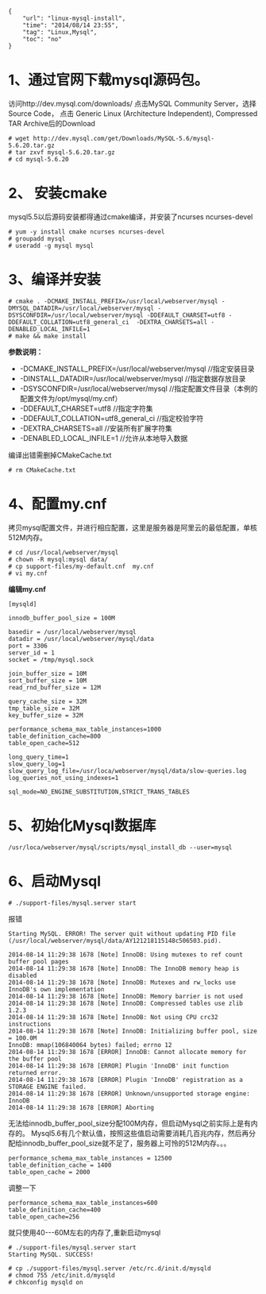 ```
{
    "url": "linux-mysql-install",
    "time": "2014/08/14 23:55",
    "tag": "Linux,Mysql",
    "toc": "no"
}
```

# 1、通过官网下载mysql源码包。

访问http://dev.mysql.com/downloads/ 点击MySQL Community Server，选择Source Code， 点击 Generic Linux (Architecture Independent), Compressed TAR Archive后的Download
```
# wget http://dev.mysql.com/get/Downloads/MySQL-5.6/mysql-5.6.20.tar.gz
# tar zxvf mysql-5.6.20.tar.gz 
# cd mysql-5.6.20
```
# 2、 安装cmake
mysql5.5以后源码安装都得通过cmake编译，并安装了ncurses ncurses-devel
```
# yum -y install cmake ncurses ncurses-devel
# groupadd mysql
# useradd -g mysql mysql
```
# 3、编译并安装
```
# cmake . -DCMAKE_INSTALL_PREFIX=/usr/local/webserver/mysql -DMYSQL_DATADIR=/usr/local/webserver/mysql -DSYSCONFDIR=/usr/local/webserver/mysql -DDEFAULT_CHARSET=utf8 -DDEFAULT_COLLATION=utf8_general_ci  -DEXTRA_CHARSETS=all -DENABLED_LOCAL_INFILE=1
# make && make install
```
**参数说明：**

- -DCMAKE_INSTALL_PREFIX=/usr/local/webserver/mysql //指定安装目录
- -DINSTALL_DATADIR=/usr/local/webserver/mysql //指定数据存放目录
- -DSYSCONFDIR=/usr/local/webserver/mysql //指定配置文件目录（本例的配置文件为/opt/mysql/my.cnf）
- -DDEFAULT_CHARSET=utf8 //指定字符集
- -DDEFAULT_COLLATION=utf8_general_ci //指定校验字符
- -DEXTRA_CHARSETS=all //安装所有扩展字符集
- -DENABLED_LOCAL_INFILE=1 //允许从本地导入数据

编译出错需删掉CMakeCache.txt
```
# rm CMakeCache.txt
```
# 4、配置my.cnf
拷贝mysql配置文件，并进行相应配置，这里是服务器是阿里云的最低配置，单核 512M内存。
```
# cd /usr/local/webserver/mysql
# chown -R mysql:mysql data/
# cp support-files/my-default.cnf  my.cnf
# vi my.cnf 
```
**编辑my.cnf**
```
[mysqld]
 
innodb_buffer_pool_size = 100M
 
basedir = /usr/local/webserver/mysql
datadir = /usr/local/webserver/mysql/data
port = 3306
server_id = 1
socket = /tmp/mysql.sock
 
join_buffer_size = 10M
sort_buffer_size = 10M
read_rnd_buffer_size = 12M 
 
query_cache_size = 32M
tmp_table_size = 32M
key_buffer_size = 32M
 
performance_schema_max_table_instances=1000
table_definition_cache=800
table_open_cache=512
 
long_query_time=1
slow_query_log=1
slow_query_log_file=/usr/loca/webserver/mysql/data/slow-queries.log
log_queries_not_using_indexes=1
 
sql_mode=NO_ENGINE_SUBSTITUTION,STRICT_TRANS_TABLES 
```
# 5、初始化Mysql数据库
```
/usr/loca/webserver/mysql/scripts/mysql_install_db --user=mysql
```
# 6、启动Mysql
```
# ./support-files/mysql.server start
```
报错
```
Starting MySQL. ERROR! The server quit without updating PID file (/usr/local/webserver/mysql/data/AY121218115148c506503.pid).
 
2014-08-14 11:29:38 1678 [Note] InnoDB: Using mutexes to ref count buffer pool pages
2014-08-14 11:29:38 1678 [Note] InnoDB: The InnoDB memory heap is disabled
2014-08-14 11:29:38 1678 [Note] InnoDB: Mutexes and rw_locks use InnoDB's own implementation
2014-08-14 11:29:38 1678 [Note] InnoDB: Memory barrier is not used
2014-08-14 11:29:38 1678 [Note] InnoDB: Compressed tables use zlib 1.2.3
2014-08-14 11:29:38 1678 [Note] InnoDB: Not using CPU crc32 instructions
2014-08-14 11:29:38 1678 [Note] InnoDB: Initializing buffer pool, size = 100.0M
InnoDB: mmap(106840064 bytes) failed; errno 12
2014-08-14 11:29:38 1678 [ERROR] InnoDB: Cannot allocate memory for the buffer pool
2014-08-14 11:29:38 1678 [ERROR] Plugin 'InnoDB' init function returned error.
2014-08-14 11:29:38 1678 [ERROR] Plugin 'InnoDB' registration as a STORAGE ENGINE failed.
2014-08-14 11:29:38 1678 [ERROR] Unknown/unsupported storage engine: InnoDB
2014-08-14 11:29:38 1678 [ERROR] Aborting
```
无法给innodb_buffer_pool_size分配100M内存，但启动Mysql之前实际上是有内存的。
Mysql5.6有几个默认值，按照这些值启动需要消耗几百兆内存，然后再分配给innodb_buffer_pool_size就不足了，服务器上可怜的512M内存。。。
```
performance_schema_max_table_instances = 12500
table_definition_cache = 1400
table_open_cache = 2000
```
调整一下
```
performance_schema_max_table_instances=600
table_definition_cache=400
table_open_cache=256
```
就只使用40---60M左右的内存了,重新启动mysql
```
# ./support-files/mysql.server start
Starting MySQL. SUCCESS! 
 
# cp ./support-files/mysql.server /etc/rc.d/init.d/mysqld
# chmod 755 /etc/init.d/mysqld 
# chkconfig mysqld on
```